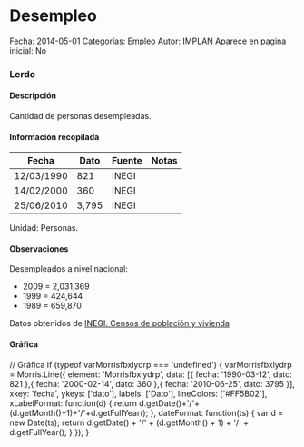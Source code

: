 Desempleo
=====

Fecha: 2014-05-01
Categorías: Empleo
Autor: IMPLAN
Aparece en pagina inicial: No

### Lerdo

#### Descripción

Cantidad de personas desempleadas.

<!-- break -->

#### Información recopilada

<table class="table table-hover table-bordered matriz">
  <thead>
    <tr><th>Fecha</th><th>Dato</th><th>Fuente</th><th>Notas</th></tr>
  </thead>
  <tbody>
    <tr><td class="centrado">12/03/1990</td><td class="derecha">821</td><td>INEGI</td><td></td></tr>
    <tr><td class="centrado">14/02/2000</td><td class="derecha">360</td><td>INEGI</td><td></td></tr>
    <tr><td class="centrado">25/06/2010</td><td class="derecha">3,795</td><td>INEGI</td><td></td></tr>
  </tbody>
</table>

Unidad: Personas.

#### Observaciones

Desempleados a nivel nacional:

- 2009 = 2,031,369
- 1999 = 424,644
- 1989 = 659,870


Datos obtenidos de [INEGI. Censos de población y vivienda](http://www.inegi.org.mx/sistemas/consulta_resultados/iter2010.aspx?c=27329&s=est)

#### Gráfica

<div id="Morrisfbxlydrp" class="grafica"></div>
  // Gráfica
  if (typeof varMorrisfbxlydrp === 'undefined') {
    varMorrisfbxlydrp = Morris.Line({
      element: 'Morrisfbxlydrp',
      data: [{ fecha: '1990-03-12', dato: 821 },{ fecha: '2000-02-14', dato: 360 },{ fecha: '2010-06-25', dato: 3795 }],
      xkey: 'fecha',
      ykeys: ['dato'],
      labels: ['Dato'],
      lineColors: ['#FF5B02'],
      xLabelFormat: function(d) { return d.getDate()+'/'+(d.getMonth()+1)+'/'+d.getFullYear(); },
      dateFormat: function(ts) { var d = new Date(ts); return d.getDate() + '/' + (d.getMonth() + 1) + '/' + d.getFullYear(); }
    });
  }
